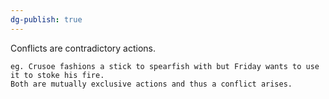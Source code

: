 ```yaml
---
dg-publish: true
---
```

Conflicts are contradictory actions.

```
eg. Crusoe fashions a stick to spearfish with but Friday wants to use it to stoke his fire.
Both are mutually exclusive actions and thus a conflict arises.
```
